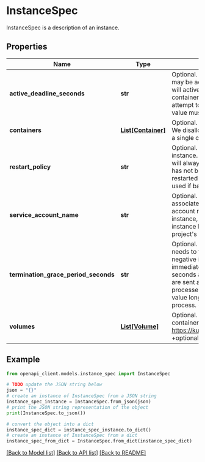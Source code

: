 # InstanceSpec

InstanceSpec is a description of an instance.

## Properties

Name | Type | Description | Notes
------------ | ------------- | ------------- | -------------
**active_deadline_seconds** | **str** | Optional. Optional duration in seconds the instance may be active relative to StartTime before the system will actively try to mark it failed and kill associated containers. If set to zero, the system will never attempt to kill an instance based on time. Otherwise, value must be a positive integer. +optional | [optional] 
**containers** | [**List[Container]**](Container.md) | Optional. List of containers belonging to the instance. We disallow a number of fields on this Container. Only a single container may be provided. | [optional] 
**restart_policy** | **str** | Optional. Restart policy for all containers within the instance. Allowed values are: - OnFailure: Instances will always be restarted on failure if the backoffLimit has not been reached. - Never: Instances are never restarted and all failures are permanent. Cannot be used if backoffLimit is set. +optional | [optional] 
**service_account_name** | **str** | Optional. Email address of the IAM service account associated with the instance of a Job. The service account represents the identity of the running instance, and determines what permissions the instance has. If not provided, the instance will use the project&#39;s default service account. +optional | [optional] 
**termination_grace_period_seconds** | **str** | Optional. Optional duration in seconds the instance needs to terminate gracefully. Value must be non-negative integer. The value zero indicates delete immediately. The grace period is the duration in seconds after the processes running in the instance are sent a termination signal and the time when the processes are forcibly halted with a kill signal. Set this value longer than the expected cleanup time for your process. +optional | [optional] 
**volumes** | [**List[Volume]**](Volume.md) | Optional. List of volumes that can be mounted by containers belonging to the instance. More info: https://kubernetes.io/docs/concepts/storage/volumes +optional | [optional] 

## Example

```python
from openapi_client.models.instance_spec import InstanceSpec

# TODO update the JSON string below
json = "{}"
# create an instance of InstanceSpec from a JSON string
instance_spec_instance = InstanceSpec.from_json(json)
# print the JSON string representation of the object
print(InstanceSpec.to_json())

# convert the object into a dict
instance_spec_dict = instance_spec_instance.to_dict()
# create an instance of InstanceSpec from a dict
instance_spec_from_dict = InstanceSpec.from_dict(instance_spec_dict)
```
[[Back to Model list]](../README.md#documentation-for-models) [[Back to API list]](../README.md#documentation-for-api-endpoints) [[Back to README]](../README.md)


